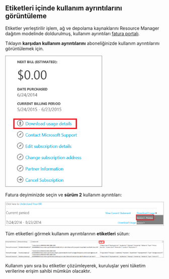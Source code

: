 


## <a name="viewing-your-tags-in-the-usage-details"></a>Etiketleri içinde kullanım ayrıntılarını görüntüleme
Etiketler yerleştirilir işlem, ağ ve depolama kaynaklarını Resource Manager dağıtım modelinde doldurulmuş, kullanım ayrıntıları [fatura portalı](https://account.windowsazure.com/).

Tıklayın **karşıdan kullanım ayrıntılarını** aboneliğinizde kullanım ayrıntılarını görüntülemek için.

![Azure portalında kullanım ayrıntıları](./media/virtual-machines-common-tag-usage/azure-portal-tags-usage-details.png)

Fatura deyiminizde seçin ve **sürüm 2** kullanım ayrıntıları:

![Azure portalında sürüm 2 Önizleme kullanım ayrıntıları](./media/virtual-machines-common-tag-usage/azure-portal-version2-usage-details.png)

Tüm etiketleri görmek kullanım ayrıntılarının **etiketleri** sütun:

![Azure portalında etiketleri sütun](./media/virtual-machines-common-tag-usage/azure-portal-tags-column.png)

Kullanım yanı sıra bu etiketler çözümleyerek, kuruluşlar yeni tüketim verilerine erişim sahibi mümkün olacaktır.

